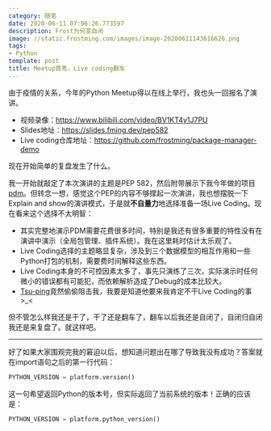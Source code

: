 ```yaml
---
category: 随笔
date: 2020-06-11 07:06:26.773597
description: Frost为何变自闭
image: //static.frostming.com/images/image-20200611143616626.png
tags:
- Python
template: post
title: Meetup首秀，Live coding翻车
---
```


由于疫情的关系，今年的Python Meetup得以在线上举行，我也头一回报名了演讲。

* 视频录像：https://www.bilibili.com/video/BV1KT4y1J7PU
* Slides地址：https://slides.fming.dev/pep582
* Live coding仓库地址：https://github.com/frostming/package-manager-demo

现在开始简单的复盘发生了什么。

我一开始就敲定了本次演讲的主题是PEP 582，然后附带展示下我今年做的项目[pdm](https://github.com/frostming/pdm)。但转念一想，感觉这个PEP的内容不够撑起一次演讲，我也想摆脱一下Explain and show的演讲模式，于是就**不自量力**地选择准备一场Live Coding。现在看来这个选择不太明智：

* 其实完整地演示PDM需要花费很多时间，特别是我还有很多重要的特性没有在演讲中演示（全局包管理、插件系统）。我在这里耗时估计太乐观了。
* Live Coding选择的主题略显复杂，涉及到三个数据模型的相互作用和一些Python打包的机制，需要费时间解释这些东西。
* Live Coding本身的不可控因素太多了，事先只演练了三次，实际演示时任何微小的错误都有可能犯，而依赖解析造成了Debug的成本比较大。
* [Tsu-ping](https://github.com/uranusjr)竟然偷偷阻击我，我要是知道他要来我肯定不干Live Coding的事>_<

但不管怎么样我还是干了，干了还是翻车了，翻车以后我还是自闭了，自闭归自闭我还是来复盘了。就这样吧。

* * *

好了如果大家围观完我的窘迫以后，想知道问题出在哪了导致我没有成功？答案就在import语句之后的第一行代码：
```python
PYTHON_VERSION = platform.version()
```
这一句希望返回Python的版本号，但实际返回了当前系统的版本！正确的应该是：
```python
PYTHON_VERSION = platform.python_version()
```